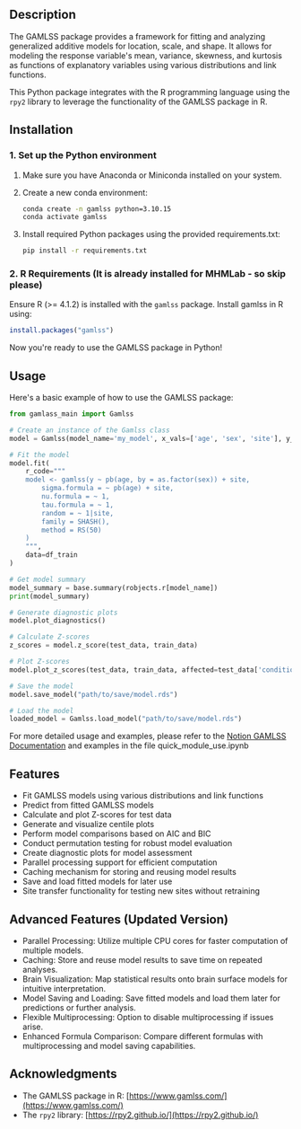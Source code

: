 ## Description
The GAMLSS package provides a framework for fitting and analyzing generalized additive models for location, scale, and shape. It allows for modeling the response variable's mean, variance, skewness, and kurtosis as functions of explanatory variables using various distributions and link functions.

This Python package integrates with the R programming language using the `rpy2` library to leverage the functionality of the GAMLSS package in R.

## Installation
### 1. Set up the Python environment
1. Make sure you have Anaconda or Miniconda installed on your system.
2. Create a new conda environment:
   ```bash
   conda create -n gamlss python=3.10.15
   conda activate gamlss
   ```

3. Install required Python packages using the provided requirements.txt:
   ```bash
   pip install -r requirements.txt
   ```

### 2. R Requirements (It is already installed for MHMLab - so skip please)
Ensure R (>= 4.1.2) is installed with the `gamlss` package. Install gamlss in R using:
```R
install.packages("gamlss")
```

Now you're ready to use the GAMLSS package in Python!

## Usage
Here's a basic example of how to use the GAMLSS package:

```python
from gamlass_main import Gamlss

# Create an instance of the Gamlss class
model = Gamlss(model_name='my_model', x_vals=['age', 'sex', 'site'], y_val='outcome')

# Fit the model
model.fit(
    r_code="""
    model <- gamlss(y ~ pb(age, by = as.factor(sex)) + site,
        sigma.formula = ~ pb(age) + site,
        nu.formula = ~ 1,
        tau.formula = ~ 1,
        random = ~ 1|site,
        family = SHASH(),
        method = RS(50)
    )
    """,
    data=df_train
)

# Get model summary
model_summary = base.summary(robjects.r[model_name])
print(model_summary)

# Generate diagnostic plots
model.plot_diagnostics()

# Calculate Z-scores
z_scores = model.z_score(test_data, train_data)

# Plot Z-scores
model.plot_z_scores(test_data, train_data, affected=test_data['condition'])

# Save the model
model.save_model("path/to/save/model.rds")

# Load the model
loaded_model = Gamlss.load_model("path/to/save/model.rds")
```

For more detailed usage and examples, please refer to the [Notion GAMLSS Documentation](https://www.notion.so/Documentation-of-GAMLSS-python-package-e0f3230be6f745c1940da228af859977/) and examples in the file quick_module_use.ipynb

## Features
- Fit GAMLSS models using various distributions and link functions
- Predict from fitted GAMLSS models
- Calculate and plot Z-scores for test data
- Generate and visualize centile plots
- Perform model comparisons based on AIC and BIC
- Conduct permutation testing for robust model evaluation
- Create diagnostic plots for model assessment
- Parallel processing support for efficient computation
- Caching mechanism for storing and reusing model results
- Save and load fitted models for later use
- Site transfer functionality for testing new sites without retraining

## Advanced Features (Updated Version)
- Parallel Processing: Utilize multiple CPU cores for faster computation of multiple models.
- Caching: Store and reuse model results to save time on repeated analyses.
- Brain Visualization: Map statistical results onto brain surface models for intuitive interpretation.
- Model Saving and Loading: Save fitted models and load them later for predictions or further analysis.
- Flexible Multiprocessing: Option to disable multiprocessing if issues arise.
- Enhanced Formula Comparison: Compare different formulas with multiprocessing and model saving capabilities.

## Acknowledgments

- The GAMLSS package in R: [https://www.gamlss.com/](https://www.gamlss.com/)
- The `rpy2` library: [https://rpy2.github.io/](https://rpy2.github.io/)

